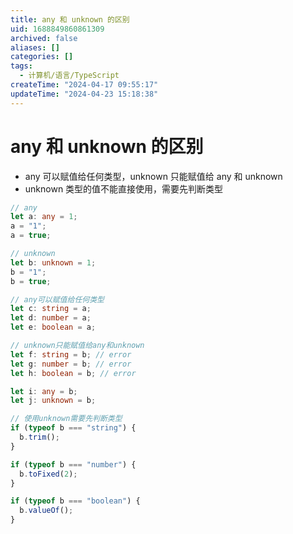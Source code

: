 ```yaml
---
title: any 和 unknown 的区别
uid: 1688849860861309
archived: false
aliases: []
categories: []
tags:
  - 计算机/语言/TypeScript
createTime: "2024-04-17 09:55:17"
updateTime: "2024-04-23 15:18:38"
---
```


# any 和 unknown 的区别

- any 可以赋值给任何类型，unknown 只能赋值给 any 和 unknown
- unknown 类型的值不能直接使用，需要先判断类型

```ts
// any
let a: any = 1;
a = "1";
a = true;

// unknown
let b: unknown = 1;
b = "1";
b = true;

// any可以赋值给任何类型
let c: string = a;
let d: number = a;
let e: boolean = a;

// unknown只能赋值给any和unknown
let f: string = b; // error
let g: number = b; // error
let h: boolean = b; // error

let i: any = b;
let j: unknown = b;

// 使用unknown需要先判断类型
if (typeof b === "string") {
  b.trim();
}

if (typeof b === "number") {
  b.toFixed(2);
}

if (typeof b === "boolean") {
  b.valueOf();
}
```
